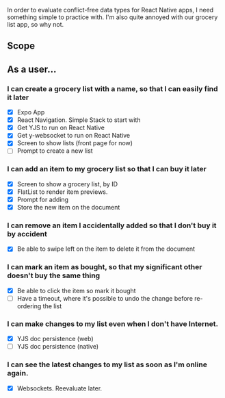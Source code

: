 In order to evaluate conflict-free data types for React Native apps, I need something simple to practice with. I'm also quite annoyed with our grocery list app, so why not.

## Scope

## As a user...

### I can create a grocery list with a name, so that I can easily find it later

- [x] Expo App
- [x] React Navigation. Simple Stack to start with
- [x] Get YJS to run on React Native
- [x] Get y-websocket to run on React Native
- [x] Screen to show lists (front page for now)
- [ ] Prompt to create a new list

### I can add an item to my grocery list so that I can buy it later

- [x] Screen to show a grocery list, by ID
- [x] FlatList to render item previews.
- [x] Prompt for adding
- [x] Store the new item on the document

### I can remove an item I accidentally added so that I don't buy it by accident

- [x] Be able to swipe left on the item to delete it from the document

### I can mark an item as bought, so that my significant other doesn't buy the same thing

- [x] Be able to click the item so mark it bought
- [ ] Have a timeout, where it's possible to undo the change before re-ordering the list

### I can make changes to my list even when I don't have Internet.

- [x] YJS doc persistence (web)
- [ ] YJS doc persistence (native)

### I can see the latest changes to my list as soon as I'm online again.

- [x] Websockets. Reevaluate later.
